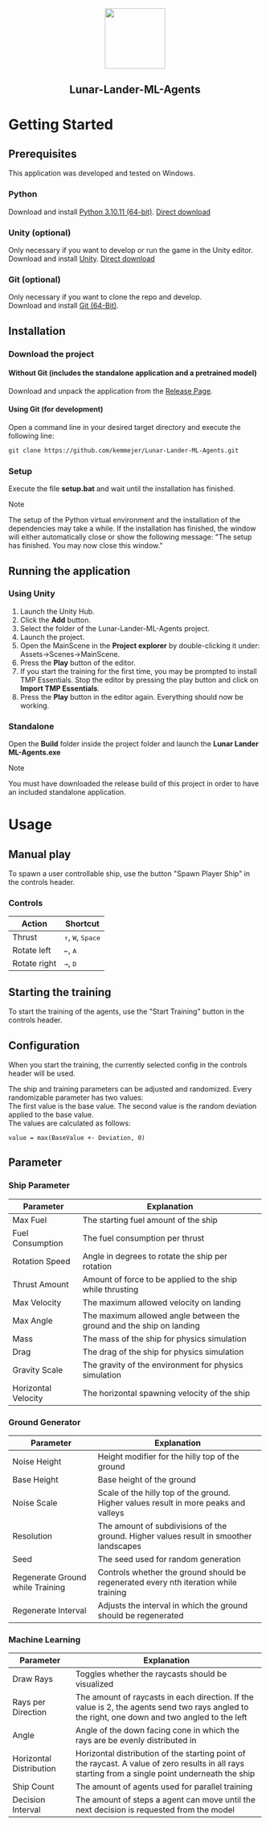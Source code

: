 <div align="center">
  <img width=120 src="./Assets/Art/Textures/Ship_Color.png">
   <h2>Lunar-Lander-ML-Agents</h2>
</div>

# Getting Started

## Prerequisites
This application was developed and tested on Windows.

### Python
Download and install [Python 3.10.11 (64-bit)](https://www.python.org/downloads/release/python-31011/). [Direct download](https://www.python.org/ftp/python/3.10.11/python-3.10.11-amd64.exe)

### Unity (optional)
Only necessary if you want to develop or run the game in the Unity editor.<br/>
Download and install [Unity](https://unity.com/download). [Direct download](https://public-cdn.cloud.unity3d.com/hub/prod/UnityHubSetup.exe)

### Git (optional)
Only necessary if you want to clone the repo and develop.<br/>
Download and install [Git (64-Bit)](https://git-scm.com/download/win).

## Installation

### Download the project

#### Without Git (includes the standalone application and a pretrained model)
Download and unpack the application from the [Release Page](https://github.com/kemmejer/Lunar-Lander-ML-Agents/releases).

#### Using Git (for development)
Open a command line in your desired target directory and execute the following line:
```vb
git clone https://github.com/kemmejer/Lunar-Lander-ML-Agents.git
```

### Setup

Execute the file **setup.bat** and wait until the installation has finished.<br/>
> [!NOTE] 
> The setup of the Python virtual environment and the installation of the dependencies may take a while.
> If the installation has finished, the window will either automatically close or show the following message:
> "The setup has finished. You may now close this window."

## Running the application

### Using Unity
1. Launch the Unity Hub.
2. Click the **Add** button.
3. Select the folder of the Lunar-Lander-ML-Agents project.
4. Launch the project.
5. Open the MainScene in the **Project explorer** by double-clicking it under: Assets->Scenes->MainScene.
6. Press the **Play** button of the editor.
7. If you start the training for the first time, you may be prompted to install TMP Essentials. Stop the editor by pressing the play button and click on **Import TMP Essentials**.
8. Press the **Play** button in the editor again. Everything should now be working.
   
### Standalone

Open the **Build** folder inside the project folder and launch the **Lunar Lander ML-Agents.exe**
> [!NOTE]
> You must have downloaded the release build of this project in order to have an included standalone application.

# Usage

## Manual play

To spawn a user controllable ship, use the button "Spawn Player Ship" in the controls header.

### Controls
| Action       | Shortcut                                          |
|--------------|---------------------------------------------------|
| Thrust       | <kbd>&uarr;</kbd>, <kbd>W</kbd>, <kbd>Space</kbd> |
| Rotate left  | <kbd>&larr;</kbd>, <kbd>A</kbd>                   |
| Rotate right | <kbd>&rarr;</kbd>, <kbd>D</kbd>                   |


## Starting the training

To start the training of the agents, use the "Start Training" button in the controls header.

## Configuration

When you start the training, the currently selected config in the controls header will be used.<br/>

The ship and training parameters can be adjusted and randomized.
Every randomizable parameter has two values:<br/>
The first value is the base value. The second value is the random deviation applied to the base value.<br/>
The values are calculated as follows:
```
value = max(BaseValue +- Deviation, 0)
```

## Parameter

### Ship Parameter

| Parameter           | Explanation                                                          |
|---------------------|----------------------------------------------------------------------|
| Max Fuel            | The starting fuel amount of the ship                                 |
| Fuel Consumption    | The fuel consumption per thrust                                      |
| Rotation Speed      | Angle in degrees to rotate the ship per rotation                     |
| Thrust Amount       | Amount of force to be applied to the ship while thrusting            |
| Max Velocity        | The maximum allowed velocity on landing                              |
| Max Angle           | The maximum allowed angle between the ground and the ship on landing |
| Mass                | The mass of the ship for physics simulation                          |
| Drag                | The drag of the ship for physics simulation                          |
| Gravity Scale       | The gravity of the environment for physics simulation                |
| Horizontal Velocity | The horizontal spawning velocity of the ship                         |


### Ground Generator

| Parameter                        | Explanation                                                                           |
|----------------------------------|---------------------------------------------------------------------------------------|
| Noise Height                     | Height modifier for the hilly top of the ground                                       |
| Base Height                      | Base height of the ground                                                             |
| Noise Scale                      | Scale of the hilly top of the ground. Higher values result in more peaks and valleys  |
| Resolution                       | The amount of subdivisions of the ground. Higher values result in smoother landscapes |
| Seed                             | The seed used for random generation                                                   |
| Regenerate Ground while Training | Controls whether the ground should be regenerated every nth iteration while training  |
| Regenerate Interval              | Adjusts the interval in which the ground should be regenerated                        |

### Machine Learning

| Parameter               | Explanation                                                                                                                                        |
|-------------------------|----------------------------------------------------------------------------------------------------------------------------------------------------|
| Draw Rays               | Toggles whether the raycasts should be visualized                                                                                                  |
| Rays per Direction      | The amount of raycasts in each direction. If the value is 2, the agents send two rays angled to the right, one down and two angled to the left     |
| Angle                   | Angle of the down facing cone in which the rays are be evenly distributed in                                                                       |
| Horizontal Distribution | Horizontal distribution of the starting point of the raycast. A value of zero results in all rays starting from a single point underneath the ship |
| Ship Count              | The amount of agents used for parallel training                                                                                                    |
| Decision Interval       | The amount of steps a agent can move until the next decision is requested from the model                                                           |
